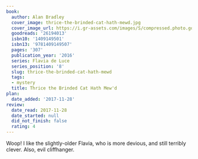 ```yaml
---
book:
  author: Alan Bradley
  cover_image: thrice-the-brinded-cat-hath-mewd.jpg
  cover_image_url: https://i.gr-assets.com/images/S/compressed.photo.goodreads.com/books/1472540479l/26194013._SX98_.jpg
  goodreads: '26194013'
  isbn10: '1409149501'
  isbn13: '9781409149507'
  pages: '307'
  publication_year: '2016'
  series: Flavia de Luce
  series_position: '8'
  slug: thrice-the-brinded-cat-hath-mewd
  tags:
  - mystery
  title: Thrice the Brinded Cat Hath Mew'd
plan:
  date_added: '2017-11-28'
review:
  date_read: 2017-11-28
  date_started: null
  did_not_finish: false
  rating: 4
---
```


Woop! I like the slightly-older Flavia, who is more devious, and still terribly clever. Also, evil cliffhanger.
